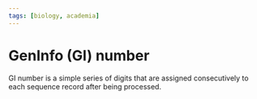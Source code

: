 ```yaml
---
tags: [biology, academia]
---
```


# GenInfo (GI) number

GI number is a simple series of digits that are assigned consecutively to each
sequence record after being processed.
